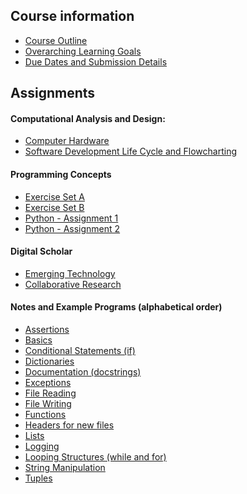 ## Course information
* [Course Outline](./Course-Overview)
* [Overarching Learning Goals](./images/ICS3U.jpg)
* [Due Dates and Submission Details](./Due-Dates-and-Submission-Details)

## Assignments
#### Computational Analysis and Design:
* [Computer Hardware](./Computer-Hardware)
* [Software Development Life Cycle and Flowcharting](./SDLC-and-Flowcharting)

#### Programming Concepts
* [Exercise Set A](./Python-Exercise-Set-A)
* [Exercise Set B](./Python-Exercise-Set-B)
* [Python - Assignment 1](./Python-Assignment-1)
* [Python - Assignment 2](./Python-Assignment-2)

#### Digital Scholar
* [Emerging Technology](./Emerging-Technology)
* [Collaborative Research](./Collaborative-Research)


#### Notes and Example Programs (alphabetical order)
* [Assertions](https://github.com/mrseidel-classes/ICS3U/tree/master/notes/06%20-%20assertions)
* [Basics](https://github.com/mrseidel-classes/ICS3U/tree/master/notes/01%20-%20basics)
* [Conditional Statements (if)](https://github.com/mrseidel-classes/ICS3U/tree/master/notes/02%20-%20conditionalStatements%20(if))
* [Dictionaries](https://github.com/mrseidel-classes/ICS3U/tree/master/notes/09%20-%20dictionaries)
* [Documentation (docstrings)](https://github.com/mrseidel-classes/ICS3U/tree/master/notes/05%20-%20formalDocumentation%20(docstrings))
* [Exceptions](https://github.com/mrseidel-classes/ICS3U/tree/master/notes/08a%20-%20exceptions)
* [File Reading](https://github.com/mrseidel-classes/ICS3U/tree/master/notes/11a%20-%20fileReading)
* [File Writing](https://github.com/mrseidel-classes/ICS3U/tree/master/notes/11b%20-%20fileWriting)
* [Functions](https://github.com/mrseidel-classes/ICS3U/tree/master/notes/04%20-%20functions)
* [Headers for new files](https://github.com/mrseidel-classes/ICS3U/tree/master/notes/00%20-%20newFile/)
* [Lists](https://github.com/mrseidel-classes/ICS3U/tree/master/notes/07a%20-%20lists)
* [Logging](https://github.com/mrseidel-classes/ICS3U/tree/master/notes/08b%20-%20logging)
* [Looping Structures (while and for)](https://github.com/mrseidel-classes/ICS3U/tree/master/notes/03%20-%20loopingStructures%20(while%20and%20for))
* [String Manipulation](https://github.com/mrseidel-classes/ICS3U/tree/master/notes/10%20-%20stringManipulation)
* [Tuples](https://github.com/mrseidel-classes/ICS3U/tree/master/notes/07b%20-%20tuples)